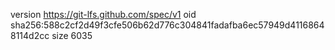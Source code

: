 version https://git-lfs.github.com/spec/v1
oid sha256:588c2cf2d49f3cfe506b62d776c304841fadafba6ec57949d41168648114d2cc
size 6035

